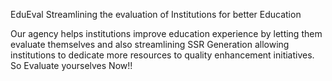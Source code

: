 EduEval
Streamlining the evaluation of Institutions for better Education

Our agency helps institutions improve education experience by letting them evaluate themselves and also streamlining SSR Generation allowing institutions to dedicate more resources to quality enhancement initiatives. So Evaluate yourselves Now!!
